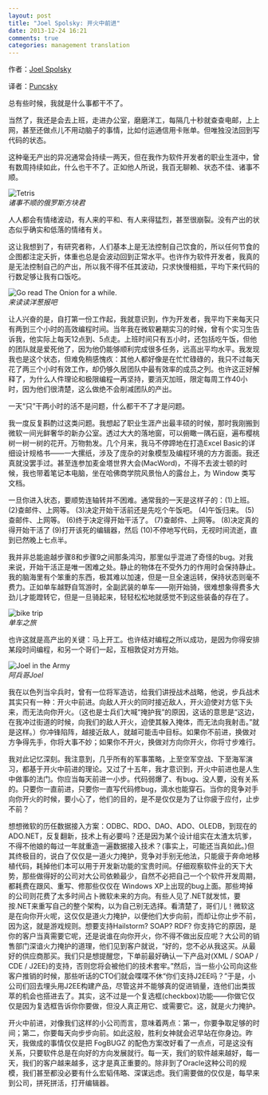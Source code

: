 ```yaml
---
layout: post
title: "Joel Spolsky: 开火中前进"
date: 2013-12-24 16:21
comments: true
categories: management translation
---
```


作者：[Joel Spolsky](http://www.joelonsoftware.com/articles/fog0000000339.html)

译者：[Puncsky](http://www.puncsky.com)

总有些时候，我就是什么事都干不了。

当然了，我还是会去上班，走进办公室，磨磨洋工，每隔几十秒就查查电邮，上上网，甚至还做点儿不用动脑子的事情，比如付运通信用卡账单。但唯独没法回到写代码的状态。

这种毫无产出的异况通常会持续一两天，但在我作为软件开发者的职业生涯中，曾有数周持续如此，什么也干不了。正如他人所说，我百无聊赖、状态不佳、诸事不顺。

![Tetris](http://www.joelonsoftware.com/pictures/bored-tetris.gif)<br/><i>诸事不顺的俄罗斯方块君</i>

人人都会有情绪波动，有人来的平和、有人来得猛烈，甚至很崩裂。没有产出的状态似乎确实和低落的情绪有关。

这让我想到了，有研究者称，人们基本上是无法控制自己饮食的，所以任何节食的企图都注定夭折，体重也总是会波动回到正常水平。也许作为软件开发者，我真的是无法控制自己的产出，所以我不得不任其波动，只求快慢相抵，平均下来代码的行数足够让我有口饭吃。

![Go read The Onion for a while.](http://www.joelonsoftware.com/pictures/bored-onion.gif)<br/><i>来读读洋葱报吧</i>

让人兴奋的是，自打第一份工作起，我就意识到，作为开发者，我平均下来每天只有两到三个小时的高效编程时间。当年我在微软暑期实习的时候，曾有个实习生告诉我，他实际上每天12点到、5点走。上班时间只有五小时，还包括吃午饭，但他的团队就是爱死他了，因为他仍能够顺利完成很多任务，远高出平均水平。我发现我也是这个状态，但难免稍感愧疚：其他人都好像是在忙忙碌碌的，我只不过每天花了两三个小时有效工作，却仍够久居团队中最有效率的成员之列。也许这正好解释了，为什么人件理论和极限编程一再坚持，要消灭加班，限定每周工作40小时，因为他们很清楚，这么做绝不会削减团队的产出。

一天“只”干两小时的活不是问题，什么都干不了才是问题。

我一度反复斟酌过这类问题。我想起了职业生涯产出最丰硕的时候，那时我刚搬到微软一间光鲜奢华的新办公室。透过大大的落地窗，可以俯瞰一隅石庭，遍布樱桃树一树一树的花开。万物勃发。几个月来，我马不停蹄地在打造Excel Basic的详细设计规格书——一大摞纸，涉及了庞杂的对象模型及编程环境的方方面面。我还真就没罢手过。甚至连参加麦金塔世界大会(MacWord)，不得不去波士顿的时候，我也带着笔记本电脑，坐在哈佛商学院风景怡人的露台上，为 Window 类写文档。

一旦你进入状态，要顺势连轴转并不困难。通常我的一天是这样子的：(1)上班。 (2)查邮件、上网等。 (3)决定开始干活前还是先吃个午饭吧。 (4)午饭归来。 (5)查邮件、上网等。 (6)终于决定得开始干活了。 (7)查邮件、上网等。 (8)决定真的得开始干活了 (9)打开该死的编辑器，然后 (10)不停地写代码，无视时间流逝，直到已然晚上七点半。

我并非总能逾越步骤8和步骤9之间那条鸿沟，那里似乎混进了奇怪的bug。对我来说，开始干活正是唯一困难之处。静止的物体在不受外力的作用时会保持静止。我的脑海里有个笨重的东西，极其难以加速，但是一旦全速运转，保持状态则毫不费力。正如单车越野自驾游时，全副武装的单车——刚开始骑，很难想象得费多大劲儿才能蹬转它，但是一旦骑起来，轻轻松松地就感觉不到这些装备的存在了。

![bike trip](http://www.joelonsoftware.com/pictures/bike-trip.jpg)<br/><i>单车之旅</i>

也许这就是高产出的关键：马上开工。也许结对编程之所以成功，是因为你得安排某段时间编程，和另一个哥们一起，互相敦促对方开始。

![Joel in the Army](http://www.joelonsoftware.com/pictures/ARMY-wee.JPG)<br/><i>阿兵哥Joel</i>

我在以色列当伞兵时，曾有一位将军造访，给我们讲授战术战略，他说，步兵战术其实只有一种：开火中前进。向敌人开火的同时接近敌人，开火迫使对方低下头来，而无法向你开火。（这也是士兵们大喊“掩护我”的原因，这话的意思是“这边，在我冲过街道的时候，向我们的敌人开火，迫使其躲入掩体，而无法向我射击。”就是这样。）你冲锋陷阵，越接近敌人，就越可能击中目标。如果你不前进，换做对方争得先手，你将大事不妙；如果你不开火，换做对方向你开火，你将寸步难行。

我对此记忆深刻。我注意到，几乎所有的军事策略，上至空军空战、下至海军演习，都基于开火中前进的理论。又过了十五年，我才意识到，开火中前进也是人生中做事的法门。你应当每天前进一小步。代码弱爆了、有bug、没人要，没有关系的。只要你一直前进，只要你一直写代码修bug，滴水也能穿石。当你的竞争对手向你开火的时候，要小心了，他们的目的，是不是仅仅是为了让你疲于应付，止步不前？

想想微软的历任数据接入方案：ODBC、RDO、DAO、ADO、OLEDB，到现在的ADO.NET，反复翻新，技术上有必要吗？还是因为某个设计组实在太渣太坑爹，不得不他娘的每过一年就重造一遍数据接入技术？(事实上，可能还当真如此。)但其终极目的，说白了仅仅是一道火力掩护，竞争对手别无他法，只能疲于奔命地移植代码，耗掉他们本可以用于开发新功能的宝贵时间。仔细观察软件业的天下大势，那些做得好的公司对大公司依赖最少，自然不必把自己一个个软件开发周期，都耗费在跟风、重写、修那些仅仅在 Windows XP上出现的bug上面。那些垮掉的公司则花费了太多时间占卜微软未来的方向。有些人见了.NET就发怵，要按.NET来重写自己的整个架构，以为自己别无选择。看清楚了，哥们儿！微软这是在向你开火呢，这仅仅是道火力掩护，以便他们大步向前，而却让你止步不前，因为这，就是游戏规则。想要支持Hailstorm? SOAP? RDF? 你支持它的原因，是你的客户当真需要它呢，还是说谁在向你开火，你不得不做出反应呢？大公司的销售部门深谙火力掩护的道理，他们见到客户就说，“好的，您不必从我这买。从最好的供应商那买。我们只是想提醒您，下单前最好确认一下产品对(XML / SOAP / CDE / J2EE)的支持，否则您将会被他们的技术套牢。”然后，当一些小公司向这些客户推销的时候，那些听话的CTO们就会喋喋不休“你们支持J2EE吗？”于是，小公司们回去埋头用J2EE构建产品，尽管这并不能够真的促进销量，连他们出类拔萃的机会也搭进去了。其实，这不过是一个复选框(checkbox)功能——你做它仅仅是因为复选框告诉你你要做，但没人真正用它、或需要它。这，就是火力掩护。

开火中前进，对像我们这样的小公司而言，意味着两点：第一，你要争取足够的时间；第二，你要每天向步步向前。如此这般，胜利女神就会迟早站在你身边。昨天，我做成的事情仅仅是把 FogBUGZ 的配色方案改好看了一点点，可是这没有关系，只要软件总是在向好的方向发展就行。每一天，我们的软件越来越好，每一天，我们的客户越来越多，这才是真正重要的。除非到了Oracle这种公司的规模，我们甚至都没必要有什么宏韬伟略、深谋远虑。我们需要做的仅仅是，每早来到公司，拼死拼活，打开编辑器。